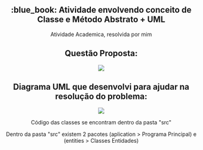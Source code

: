 <h2 align="center">:blue_book: Atividade envolvendo conceito de Classe e Método Abstrato + UML</h2>
<p align="center">Atividade Academica, resolvida por mim</p>

<h2 align="center"> Questão Proposta: </h2>
<p align="center"><image src="Atividade.PNG"></p>

<h2 align="center"> Diagrama UML que desenvolvi para ajudar na resolução do problema: </h2>
<p align="center"><image src="UML.PNG"></p>

<p align="center">Código das classes se encontram dentro da pasta "src"</p>
<p align="center">Dentro da pasta "src" existem 2 pacotes (aplication > Programa Principal) e (entities > Classes Entidades)</p>
